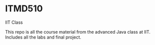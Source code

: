 # ITMD510
IIT Class

This repo is all the course material from the advanced Java class at IIT. Includes all the labs and final project.
